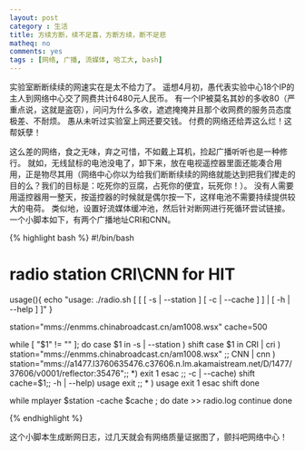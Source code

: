 ```yaml
---
layout: post 
category : 生活
title: 方续方断，续不足喜，方断方续，断不足悲 
matheq: no
comments: yes
tags : [网络, 广播, 流媒体, 哈工大, bash] 
---
```


实验室断断续续的网速实在是太不给力了。
遥想4月初，愚代表实验中心18个IP的主人到网络中心交了网费共计6480元人民币。
有一个IP被莫名其妙的多收80（严重点说，这就是盗窃），问问为什么多收，遮遮掩掩并且那个收网费的服务员态度极差、不耐烦。
愚从未听过实验室上网还要交钱。
付费的网络还给弄这么烂！这帮妖孽！

这么差的网络，食之无味，弃之可惜，不如戴上耳机，捡起广播听听也是一种修行。
就如，无线鼠标的电池没电了，卸下来，放在电视遥控器里面还能凑合用用，正是物尽其用（网络中心你以为给我们断断续续的网络就能达到把我们撵走的目的么？我们的目标是：吃死你的豆腐，占死你的便宜，玩死你！）。
没有人需要用遥控器用一整天，按遥控器的时候就是偶尔按一下，这样电池不需要持续提供较大的电荷。
类似地，设置好流媒体缓冲池，然后针对断网进行死循环尝试链接。
一个小脚本如下，有两个广播地址CRI和CNN。

{% highlight bash  %}
#!/bin/bash
# radio station CRI\CNN for HIT

usage(){
	echo "usage: ./radio.sh [ [ [ -s | --station ] [ -c | --cache  ]   ] | [ -h | --help ]  ]"
}

station="mms://enmms.chinabroadcast.cn/am1008.wsx"
cache=500

while [ "$1" != "" ]; do
	case $1 in
		-s | --station )	shift
			case $1 in
				CRI | cri ) station="mms://enmms.chinabroadcast.cn/am1008.wsx" ;;
				CNN | cnn ) station="mms://a1477.l3760635476.c37606.n.lm.akamaistream.net/D/1477/37606/v0001/reflector:35476";;
				*)	exit 1
			esac
			;;
		-c | --cache)	shift
			cache=$1;;
		-h | --help)	usage
			exit ;;
		* ) usage
			exit 1
	esac
	shift
done


while  mplayer $station -cache $cache  ; do
	date >> radio.log
	continue
done

{% endhighlight %}

这个小脚本生成断网日志，过几天就会有网络质量证据图了，颤抖吧网络中心！
